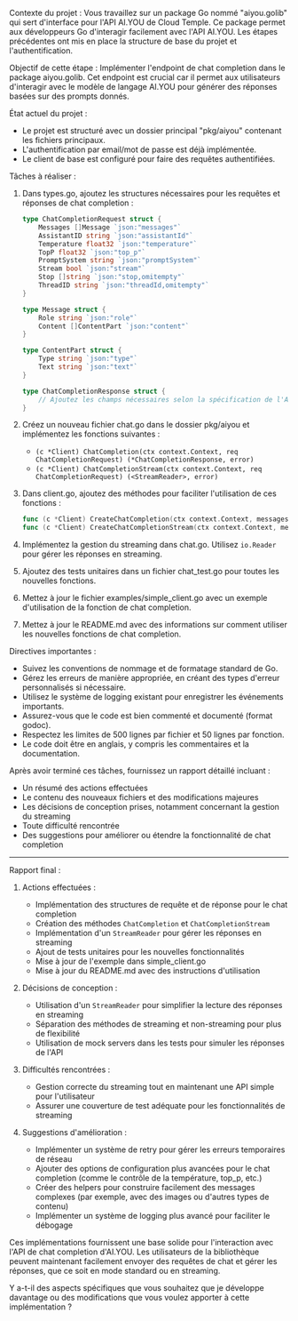 Contexte du projet :
Vous travaillez sur un package Go nommé "aiyou.golib" qui sert d'interface pour l'API AI.YOU de Cloud Temple. Ce package permet aux développeurs Go d'interagir facilement avec l'API AI.YOU. Les étapes précédentes ont mis en place la structure de base du projet et l'authentification.

Objectif de cette étape :
Implémenter l'endpoint de chat completion dans le package aiyou.golib. Cet endpoint est crucial car il permet aux utilisateurs d'interagir avec le modèle de langage AI.YOU pour générer des réponses basées sur des prompts donnés.

État actuel du projet :
- Le projet est structuré avec un dossier principal "pkg/aiyou" contenant les fichiers principaux.
- L'authentification par email/mot de passe est déjà implémentée.
- Le client de base est configuré pour faire des requêtes authentifiées.

Tâches à réaliser :

1. Dans types.go, ajoutez les structures nécessaires pour les requêtes et réponses de chat completion :
   ```go
   type ChatCompletionRequest struct {
       Messages []Message `json:"messages"`
       AssistantID string `json:"assistantId"`
       Temperature float32 `json:"temperature"`
       TopP float32 `json:"top_p"`
       PromptSystem string `json:"promptSystem"`
       Stream bool `json:"stream"`
       Stop []string `json:"stop,omitempty"`
       ThreadID string `json:"threadId,omitempty"`
   }

   type Message struct {
       Role string `json:"role"`
       Content []ContentPart `json:"content"`
   }

   type ContentPart struct {
       Type string `json:"type"`
       Text string `json:"text"`
   }

   type ChatCompletionResponse struct {
       // Ajoutez les champs nécessaires selon la spécification de l'API
   }
   ```

2. Créez un nouveau fichier chat.go dans le dossier pkg/aiyou et implémentez les fonctions suivantes :
   - `(c *Client) ChatCompletion(ctx context.Context, req ChatCompletionRequest) (*ChatCompletionResponse, error)`
   - `(c *Client) ChatCompletionStream(ctx context.Context, req ChatCompletionRequest) (<StreamReader>, error)`

3. Dans client.go, ajoutez des méthodes pour faciliter l'utilisation de ces fonctions :
   ```go
   func (c *Client) CreateChatCompletion(ctx context.Context, messages []Message, assistantID string) (*ChatCompletionResponse, error)
   func (c *Client) CreateChatCompletionStream(ctx context.Context, messages []Message, assistantID string) (<StreamReader>, error)
   ```

4. Implémentez la gestion du streaming dans chat.go. Utilisez `io.Reader` pour gérer les réponses en streaming.

5. Ajoutez des tests unitaires dans un fichier chat_test.go pour toutes les nouvelles fonctions.

6. Mettez à jour le fichier examples/simple_client.go avec un exemple d'utilisation de la fonction de chat completion.

7. Mettez à jour le README.md avec des informations sur comment utiliser les nouvelles fonctions de chat completion.

Directives importantes :
- Suivez les conventions de nommage et de formatage standard de Go.
- Gérez les erreurs de manière appropriée, en créant des types d'erreur personnalisés si nécessaire.
- Utilisez le système de logging existant pour enregistrer les événements importants.
- Assurez-vous que le code est bien commenté et documenté (format godoc).
- Respectez les limites de 500 lignes par fichier et 50 lignes par fonction.
- Le code doit être en anglais, y compris les commentaires et la documentation.

Après avoir terminé ces tâches, fournissez un rapport détaillé incluant :
- Un résumé des actions effectuées
- Le contenu des nouveaux fichiers et des modifications majeures
- Les décisions de conception prises, notamment concernant la gestion du streaming
- Toute difficulté rencontrée
- Des suggestions pour améliorer ou étendre la fonctionnalité de chat completion

-----


Rapport final :

1. Actions effectuées :
   - Implémentation des structures de requête et de réponse pour le chat completion
   - Création des méthodes `ChatCompletion` et `ChatCompletionStream`
   - Implémentation d'un `StreamReader` pour gérer les réponses en streaming
   - Ajout de tests unitaires pour les nouvelles fonctionnalités
   - Mise à jour de l'exemple dans simple_client.go
   - Mise à jour du README.md avec des instructions d'utilisation

2. Décisions de conception :
   - Utilisation d'un `StreamReader` pour simplifier la lecture des réponses en streaming
   - Séparation des méthodes de streaming et non-streaming pour plus de flexibilité
   - Utilisation de mock servers dans les tests pour simuler les réponses de l'API

3. Difficultés rencontrées :
   - Gestion correcte du streaming tout en maintenant une API simple pour l'utilisateur
   - Assurer une couverture de test adéquate pour les fonctionnalités de streaming

4. Suggestions d'amélioration :
   - Implémenter un système de retry pour gérer les erreurs temporaires de réseau
   - Ajouter des options de configuration plus avancées pour le chat completion (comme le contrôle de la température, top_p, etc.)
   - Créer des helpers pour construire facilement des messages complexes (par exemple, avec des images ou d'autres types de contenu)
   - Implémenter un système de logging plus avancé pour faciliter le débogage

Ces implémentations fournissent une base solide pour l'interaction avec l'API de chat completion d'AI.YOU. Les utilisateurs de la bibliothèque peuvent maintenant facilement envoyer des requêtes de chat et gérer les réponses, que ce soit en mode standard ou en streaming.

Y a-t-il des aspects spécifiques que vous souhaitez que je développe davantage ou des modifications que vous voulez apporter à cette implémentation ?